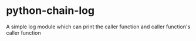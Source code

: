 python-chain-log
================

A simple log module which can print the caller function and caller function's caller function
